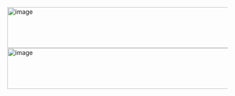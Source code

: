 <img width="640" height="94" alt="image" src="https://github.com/user-attachments/assets/314abf76-377c-4cb0-a003-3c6da35ef023" />
<img width="640" height="94" alt="image" src="https://github.com/user-attachments/assets/b94f0037-0135-4125-8073-6b8a70eeed92" />
